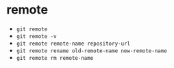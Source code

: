 # remote

- `git remote`
- `git remote -v`
- `git remote remote-name repository-url`
- `git remote rename old-remote-name new-remote-name`
- `git remote rm remote-name`